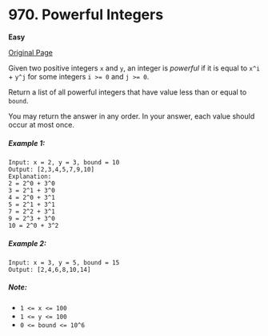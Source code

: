 # 970. Powerful Integers

**Easy**

[Original Page](https://leetcode.com/problems/powerful-integers/)

Given two positive integers `x` and `y`, an integer is _powerful_ if it is equal to `x^i` + `y^j` for some integers `i >= 0` and `j >= 0`.

Return a list of all powerful integers that have value less than or equal to `bound`.

You may return the answer in any order.  In your answer, each value should occur at most once.

##### Example 1:
```
Input: x = 2, y = 3, bound = 10
Output: [2,3,4,5,7,9,10]
Explanation: 
2 = 2^0 + 3^0
3 = 2^1 + 3^0
4 = 2^0 + 3^1
5 = 2^1 + 3^1
7 = 2^2 + 3^1
9 = 2^3 + 3^0
10 = 2^0 + 3^2
```

##### Example 2: 
```
Input: x = 3, y = 5, bound = 15
Output: [2,4,6,8,10,14]
```

##### Note:
- `1 <= x <= 100`
- `1 <= y <= 100`
- `0 <= bound <= 10^6`
